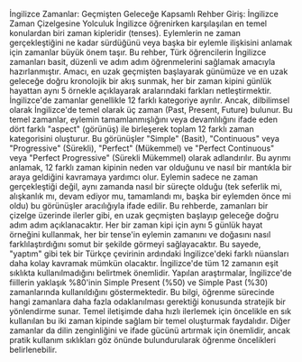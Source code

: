 İngilizce Zamanlar: Geçmişten Geleceğe Kapsamlı Rehber
Giriş: İngilizce Zaman Çizelgesine Yolculuk
İngilizce öğrenirken karşılaşılan en temel konulardan biri zaman kipleridir (tenses). Eylemlerin ne zaman gerçekleştiğini ne kadar sürdüğünü veya
başka bir eylemle ilişkisini anlamak için zamanlar büyük önem taşır. Bu rehber, Türk öğrencilerin İngilizce zamanları basit, düzenli ve adım adım
öğrenmelerini sağlamak amacıyla hazırlanmıştır. Amacı, en uzak geçmişten başlayarak günümüze ve en uzak geleceğe doğru kronolojik bir akış
sunmak, her bir zaman kipini günlük hayattan aynı 5 örnekle açıklayarak aralarındaki farkları netleştirmektir.
İngilizce'de zamanlar genellikle 12 farklı kategoriye ayrılır. Ancak, dilbilimsel olarak İngilizce'de temel olarak üç zaman (Past, Present, Future) bulunur.
Bu temel zamanlar, eylemin tamamlanmışlığını veya devamlılığını ifade eden dört farklı "aspect" (görünüş) ile birleşerek toplam 12 farklı zaman
kategorisini oluşturur. Bu görünüşler "Simple" (Basit), "Continuous" veya "Progressive" (Sürekli), "Perfect" (Mükemmel) ve "Perfect Continuous" veya
"Perfect Progressive" (Sürekli Mükemmel) olarak adlandırılır. Bu ayrımı anlamak, 12 farklı zaman kipinin neden var olduğunu ve nasıl bir mantıkla bir
araya geldiğini kavramaya yardımcı olur. Eylemin sadece ne zaman gerçekleştiği değil, aynı zamanda nasıl bir süreçte olduğu (tek seferlik mi,
alışkanlık mı, devam ediyor mu, tamamlandı mı, başka bir eylemden önce mi oldu) bu görünüşler aracılığıyla ifade edilir.
Bu rehberde, zamanları bir çizelge üzerinde ilerler gibi, en uzak geçmişten başlayıp geleceğe doğru adım adım açıklanacaktır. Her bir zaman kipi için
aynı 5 günlük hayat örneğini kullanmak, her bir tense'in eylemin zamanını ve doğasını nasıl farklılaştırdığını somut bir şekilde görmeyi sağlayacaktır.
Bu sayede, "yaptım" gibi tek bir Türkçe çevirinin ardındaki İngilizce'deki farklı nüansları daha kolay kavramak mümkün olacaktır.
İngilizce'de tüm 12 zamanın eşit sıklıkta kullanılmadığını belirtmek önemlidir. Yapılan araştırmalar, İngilizce'de fiillerin yaklaşık %80'inin Simple Present
(%50) ve Simple Past (%30) zamanlarında kullanıldığını göstermektedir. Bu bilgi, öğrenme sürecinde hangi zamanlara daha fazla odaklanılması
gerektiği konusunda stratejik bir yönlendirme sunar. Temel iletişimde daha hızlı ilerlemek için öncelikle en sık kullanılan bu iki zaman kipinde sağlam
bir temel oluşturmak faydalıdır. Diğer zamanlar da dilin zenginliğini ve ifade gücünü artırmak için önemlidir, ancak pratik kullanım sıklıkları göz önünde
bulundurularak öğrenme öncelikleri belirlenebilir.
